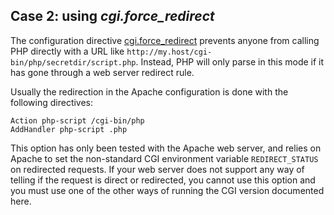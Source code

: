 Case 2: using *cgi.force\_redirect*
-----------------------------------

The configuration directive
<a href="/ini/core.html#ini.cgi.force-redirect" class="link">cgi.force_redirect</a>
prevents anyone from calling PHP directly with a URL like
`http://my.host/cgi-bin/php/secretdir/script.php`. Instead, PHP will
only parse in this mode if it has gone through a web server redirect
rule.

Usually the redirection in the Apache configuration is done with the
following directives:

``` apache-conf
Action php-script /cgi-bin/php
AddHandler php-script .php
```

This option has only been tested with the Apache web server, and relies
on Apache to set the non-standard CGI environment variable
`REDIRECT_STATUS` on redirected requests. If your web server does not
support any way of telling if the request is direct or redirected, you
cannot use this option and you must use one of the other ways of running
the CGI version documented here.
